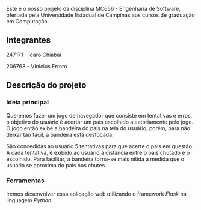 Este é o nosso projeto da disciplina MC656 - Engenharia de Software, ofertada pela Universidade Estadual de Campinas aos cursos de graduação em Computação.

## Integrantes

247171 - Ícaro Chiabai

206768 - Vinicius Errero

## Descrição do projeto

### Ideia principal

Queremos fazer um jogo de navegador que consiste em tentativas e erros, o objetivo do usuário é acertar um país escolhido aleatóriamente pelo jogo. O jogo então exibe a bandeira do país na tela do usuário, porém, para não deixar tão fácil, a bandeira está desfocada.

 São concedidas ao usuário 5 tentativas para que acerte o país em questão. A cada tentativa, é exibido ao usuário a distância entre o país chutado e o escolhido. Para facilitar, a bandeira torna-se mais nítida a medida que o usuário se aproxima do país nos chutes.

### Ferramentas

Iremos desenvolver essa aplicação web utilizando o framework *Flask* na linguagem *Python*.
